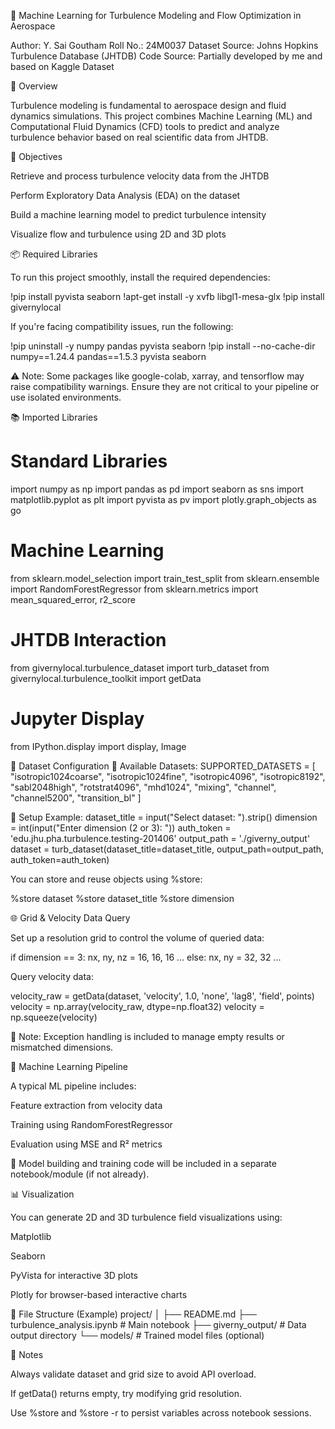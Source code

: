 📘 Machine Learning for Turbulence Modeling and Flow Optimization in Aerospace

Author: Y. Sai Goutham
Roll No.: 24M0037
Dataset Source: Johns Hopkins Turbulence Database (JHTDB)
Code Source: Partially developed by me and based on Kaggle Dataset

🧠 Overview

Turbulence modeling is fundamental to aerospace design and fluid dynamics simulations. This project combines Machine Learning (ML) and Computational Fluid Dynamics (CFD) tools to predict and analyze turbulence behavior based on real scientific data from JHTDB.

🎯 Objectives

Retrieve and process turbulence velocity data from the JHTDB

Perform Exploratory Data Analysis (EDA) on the dataset

Build a machine learning model to predict turbulence intensity

Visualize flow and turbulence using 2D and 3D plots

📦 Required Libraries

To run this project smoothly, install the required dependencies:

!pip install pyvista seaborn
!apt-get install -y xvfb libgl1-mesa-glx
!pip install givernylocal


If you're facing compatibility issues, run the following:

!pip uninstall -y numpy pandas pyvista seaborn
!pip install --no-cache-dir numpy==1.24.4 pandas==1.5.3 pyvista seaborn


⚠️ Note: Some packages like google-colab, xarray, and tensorflow may raise compatibility warnings. Ensure they are not critical to your pipeline or use isolated environments.

📚 Imported Libraries
# Standard Libraries
import numpy as np
import pandas as pd
import seaborn as sns
import matplotlib.pyplot as plt
import pyvista as pv
import plotly.graph_objects as go

# Machine Learning
from sklearn.model_selection import train_test_split
from sklearn.ensemble import RandomForestRegressor
from sklearn.metrics import mean_squared_error, r2_score

# JHTDB Interaction
from givernylocal.turbulence_dataset import turb_dataset
from givernylocal.turbulence_toolkit import getData

# Jupyter Display
from IPython.display import display, Image

🧬 Dataset Configuration
🔹 Available Datasets:
SUPPORTED_DATASETS = [
  "isotropic1024coarse", "isotropic1024fine", "isotropic4096", "isotropic8192",
  "sabl2048high", "rotstrat4096", "mhd1024", "mixing",
  "channel", "channel5200", "transition_bl"
]

🔸 Setup Example:
dataset_title = input("Select dataset: ").strip()
dimension = int(input("Enter dimension (2 or 3): "))
auth_token = 'edu.jhu.pha.turbulence.testing-201406'
output_path = './giverny_output'
dataset = turb_dataset(dataset_title=dataset_title, output_path=output_path, auth_token=auth_token)


You can store and reuse objects using %store:

%store dataset
%store dataset_title
%store dimension

🌐 Grid & Velocity Data Query

Set up a resolution grid to control the volume of queried data:

if dimension == 3:
    nx, ny, nz = 16, 16, 16
    ...
else:
    nx, ny = 32, 32
    ...


Query velocity data:

velocity_raw = getData(dataset, 'velocity', 1.0, 'none', 'lag8', 'field', points)
velocity = np.array(velocity_raw, dtype=np.float32)
velocity = np.squeeze(velocity)


📝 Note: Exception handling is included to manage empty results or mismatched dimensions.

🧪 Machine Learning Pipeline

A typical ML pipeline includes:

Feature extraction from velocity data

Training using RandomForestRegressor

Evaluation using MSE and R² metrics

📍 Model building and training code will be included in a separate notebook/module (if not already).

📊 Visualization

You can generate 2D and 3D turbulence field visualizations using:

Matplotlib

Seaborn

PyVista for interactive 3D plots

Plotly for browser-based interactive charts

📁 File Structure (Example)
project/
│
├── README.md
├── turbulence_analysis.ipynb       # Main notebook
├── giverny_output/                 # Data output directory
└── models/                         # Trained model files (optional)

📌 Notes

Always validate dataset and grid size to avoid API overload.

If getData() returns empty, try modifying grid resolution.

Use %store and %store -r to persist variables across notebook sessions.